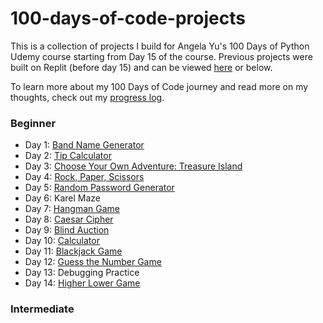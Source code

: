 # 100-days-of-code-projects
This is a collection of projects I build for Angela Yu's 100 Days of Python Udemy course starting from Day 15 of the course.
Previous projects were built on Replit (before day 15) and can be viewed [here](https://replit.com/@winniez98) or below. 

To learn more about my 100 Days of Code journey and read more on my thoughts, check out my [progress log](https://github.com/winniez98/100-days-of-code).

### Beginner
- Day 1: [Band Name Generator](https://replit.com/@winniez98/band-name-generator-start) 
- Day 2: [Tip Calculator](https://replit.com/@winniez98/tip-calculator-start) 
- Day 3: [Choose Your Own Adventure: Treasure Island](https://replit.com/@winniez98/treasure-island-start) 
- Day 4: [Rock, Paper, Scissors](https://replit.com/@winniez98/rock-paper-scissors-start#main.py) 
- Day 5: [Random Password Generator](https://replit.com/@winniez98/password-generator-start)
- Day 6: Karel Maze
- Day 7: [Hangman Game](https://replit.com/@winniez98/Day-7-Hangman-5-Start)
- Day 8: [Caesar Cipher](https://replit.com/@winniez98/caesar-cipher-4-start)
- Day 9: [Blind Auction](https://replit.com/@winniez98/blind-auction-start)
- Day 10: [Calculator](https://replit.com/@winniez98/calculator-start#main.py)
- Day 11: [Blackjack Game](https://replit.com/repls/folder/Day%2011%3A%20Blackjack%20Project)
- Day 12: [Guess the Number Game](https://replit.com/@winniez98/guess-the-number-start#main.py)
- Day 13: Debugging Practice
- Day 14: [Higher Lower Game](https://replit.com/repls/folder/Day%2014%3A%20Higher-Lower%20Game)

### Intermediate
